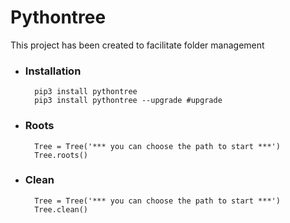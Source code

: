 # Pythontree

This project has been created to facilitate folder management

* ### Installation ###

		pip3 install pythontree
		pip3 install pythontree --upgrade #upgrade
		

* ### Roots ###

		Tree = Tree('*** you can choose the path to start ***')
		Tree.roots()
		

* ### Clean ###

		Tree = Tree('*** you can choose the path to start ***')
		Tree.clean()
		
